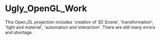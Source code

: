 # Ugly_OpenGL_Work
This Open_GL projection includes 'creation of 3D Scene', 'transformation', 'light and material', 'automation and interaction'.
  There are still many errors and shortage.
